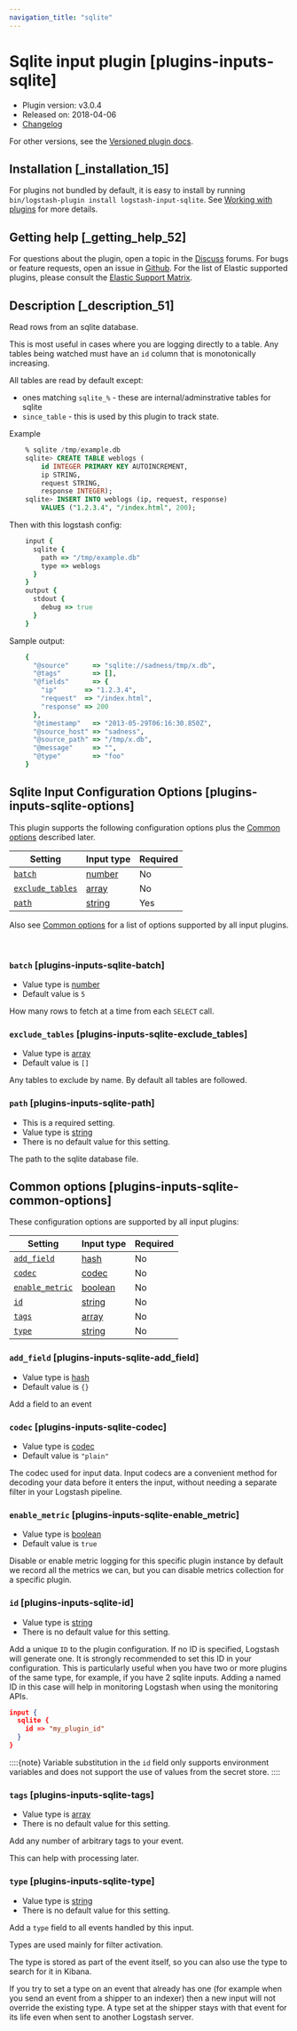 ```yaml
---
navigation_title: "sqlite"
---
```


# Sqlite input plugin [plugins-inputs-sqlite]


* Plugin version: v3.0.4
* Released on: 2018-04-06
* [Changelog](https://github.com/logstash-plugins/logstash-input-sqlite/blob/v3.0.4/CHANGELOG.md)

For other versions, see the [Versioned plugin docs](https://www.elastic.co/guide/en/logstash-versioned-plugins/current/input-sqlite-index.md).

## Installation [_installation_15]

For plugins not bundled by default, it is easy to install by running `bin/logstash-plugin install logstash-input-sqlite`. See [Working with plugins](https://www.elastic.co/guide/en/logstash/current/working-with-plugins.html) for more details.


## Getting help [_getting_help_52]

For questions about the plugin, open a topic in the [Discuss](http://discuss.elastic.co) forums. For bugs or feature requests, open an issue in [Github](https://github.com/logstash-plugins/logstash-input-sqlite). For the list of Elastic supported plugins, please consult the [Elastic Support Matrix](https://www.elastic.co/support/matrix#logstash_plugins).


## Description [_description_51]

Read rows from an sqlite database.

This is most useful in cases where you are logging directly to a table. Any tables being watched must have an `id` column that is monotonically increasing.

All tables are read by default except:

* ones matching `sqlite_%` - these are internal/adminstrative tables for sqlite
* `since_table` - this is used by this plugin to track state.

Example

```sql
    % sqlite /tmp/example.db
    sqlite> CREATE TABLE weblogs (
        id INTEGER PRIMARY KEY AUTOINCREMENT,
        ip STRING,
        request STRING,
        response INTEGER);
    sqlite> INSERT INTO weblogs (ip, request, response)
        VALUES ("1.2.3.4", "/index.html", 200);
```

Then with this logstash config:

```ruby
    input {
      sqlite {
        path => "/tmp/example.db"
        type => weblogs
      }
    }
    output {
      stdout {
        debug => true
      }
    }
```

Sample output:

```ruby
    {
      "@source"      => "sqlite://sadness/tmp/x.db",
      "@tags"        => [],
      "@fields"      => {
        "ip"       => "1.2.3.4",
        "request"  => "/index.html",
        "response" => 200
      },
      "@timestamp"   => "2013-05-29T06:16:30.850Z",
      "@source_host" => "sadness",
      "@source_path" => "/tmp/x.db",
      "@message"     => "",
      "@type"        => "foo"
    }
```


## Sqlite Input Configuration Options [plugins-inputs-sqlite-options]

This plugin supports the following configuration options plus the [Common options](plugins-inputs-sqlite.md#plugins-inputs-sqlite-common-options) described later.

| Setting | Input type | Required |
| --- | --- | --- |
| [`batch`](plugins-inputs-sqlite.md#plugins-inputs-sqlite-batch) | [number](introduction.md#number) | No |
| [`exclude_tables`](plugins-inputs-sqlite.md#plugins-inputs-sqlite-exclude_tables) | [array](introduction.md#array) | No |
| [`path`](plugins-inputs-sqlite.md#plugins-inputs-sqlite-path) | [string](introduction.md#string) | Yes |

Also see [Common options](plugins-inputs-sqlite.md#plugins-inputs-sqlite-common-options) for a list of options supported by all input plugins.

 

### `batch` [plugins-inputs-sqlite-batch]

* Value type is [number](introduction.md#number)
* Default value is `5`

How many rows to fetch at a time from each `SELECT` call.


### `exclude_tables` [plugins-inputs-sqlite-exclude_tables]

* Value type is [array](introduction.md#array)
* Default value is `[]`

Any tables to exclude by name. By default all tables are followed.


### `path` [plugins-inputs-sqlite-path]

* This is a required setting.
* Value type is [string](introduction.md#string)
* There is no default value for this setting.

The path to the sqlite database file.



## Common options [plugins-inputs-sqlite-common-options]

These configuration options are supported by all input plugins:

| Setting | Input type | Required |
| --- | --- | --- |
| [`add_field`](plugins-inputs-sqlite.md#plugins-inputs-sqlite-add_field) | [hash](https://www.elastic.co/guide/en/logstash/current/configuration-file-structure.html#hash) | No |
| [`codec`](plugins-inputs-sqlite.md#plugins-inputs-sqlite-codec) | [codec](https://www.elastic.co/guide/en/logstash/current/configuration-file-structure.html#codec) | No |
| [`enable_metric`](plugins-inputs-sqlite.md#plugins-inputs-sqlite-enable_metric) | [boolean](https://www.elastic.co/guide/en/logstash/current/configuration-file-structure.html#boolean) | No |
| [`id`](plugins-inputs-sqlite.md#plugins-inputs-sqlite-id) | [string](https://www.elastic.co/guide/en/logstash/current/configuration-file-structure.html#string) | No |
| [`tags`](plugins-inputs-sqlite.md#plugins-inputs-sqlite-tags) | [array](https://www.elastic.co/guide/en/logstash/current/configuration-file-structure.html#array) | No |
| [`type`](plugins-inputs-sqlite.md#plugins-inputs-sqlite-type) | [string](https://www.elastic.co/guide/en/logstash/current/configuration-file-structure.html#string) | No |

### `add_field` [plugins-inputs-sqlite-add_field]

* Value type is [hash](https://www.elastic.co/guide/en/logstash/current/configuration-file-structure.html#hash)
* Default value is `{}`

Add a field to an event


### `codec` [plugins-inputs-sqlite-codec]

* Value type is [codec](https://www.elastic.co/guide/en/logstash/current/configuration-file-structure.html#codec)
* Default value is `"plain"`

The codec used for input data. Input codecs are a convenient method for decoding your data before it enters the input, without needing a separate filter in your Logstash pipeline.


### `enable_metric` [plugins-inputs-sqlite-enable_metric]

* Value type is [boolean](https://www.elastic.co/guide/en/logstash/current/configuration-file-structure.html#boolean)
* Default value is `true`

Disable or enable metric logging for this specific plugin instance by default we record all the metrics we can, but you can disable metrics collection for a specific plugin.


### `id` [plugins-inputs-sqlite-id]

* Value type is [string](https://www.elastic.co/guide/en/logstash/current/configuration-file-structure.html#string)
* There is no default value for this setting.

Add a unique `ID` to the plugin configuration. If no ID is specified, Logstash will generate one. It is strongly recommended to set this ID in your configuration. This is particularly useful when you have two or more plugins of the same type, for example, if you have 2 sqlite inputs. Adding a named ID in this case will help in monitoring Logstash when using the monitoring APIs.

```json
input {
  sqlite {
    id => "my_plugin_id"
  }
}
```

::::{note} 
Variable substitution in the `id` field only supports environment variables and does not support the use of values from the secret store.
::::



### `tags` [plugins-inputs-sqlite-tags]

* Value type is [array](https://www.elastic.co/guide/en/logstash/current/configuration-file-structure.html#array)
* There is no default value for this setting.

Add any number of arbitrary tags to your event.

This can help with processing later.


### `type` [plugins-inputs-sqlite-type]

* Value type is [string](https://www.elastic.co/guide/en/logstash/current/configuration-file-structure.html#string)
* There is no default value for this setting.

Add a `type` field to all events handled by this input.

Types are used mainly for filter activation.

The type is stored as part of the event itself, so you can also use the type to search for it in Kibana.

If you try to set a type on an event that already has one (for example when you send an event from a shipper to an indexer) then a new input will not override the existing type. A type set at the shipper stays with that event for its life even when sent to another Logstash server.



